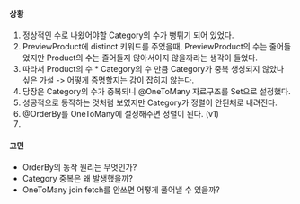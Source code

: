 #### 상황

1. 정상적인 수로 나왔어야할 Category의 수가 뻥튀기 되어 있었다.
2. PreviewProduct에 distinct 키워드를 주었을때, PreviewProduct의 수는 줄어들었지만 Product의 수는 줄어들지 않아서이지 않을까라는 생각이 들었다.
3. 따라서 Product의 수 * Category의 수 만큼 Category가 중복 생성되지 않았나 싶은 가설 -> 어떻게 증명할지는 감이 잡히지 않는다.
4. 당장은 Category의 수가 중복되니 @OneToMany 자료구조를 Set으로 설정했다.
5. 성공적으로 동작하는 것처럼 보였지만 Category가 정렬이 안된채로 내려진다.
6. @OrderBy를 OneToMany에 설정해주면 정렬이 된다. (v1)
7. 

#### 고민

- OrderBy의 동작 원리는 무엇인가?
- Category 중복은 왜 발생했을까?
- OneToMany join fetch를 안쓰면 어떻게 풀어낼 수 있을까?
